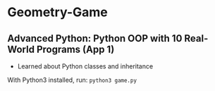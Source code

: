 # Geometry-Game
Advanced Python: Python OOP with 10 Real-World Programs (App 1)
---
- Learned about Python classes and inheritance

With Python3 installed, run:
`python3 game.py`